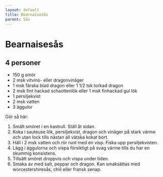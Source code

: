```yaml
---
layout: default
title: Bearnaisesås
parent: Sås
---
```

# Bearnaisesås

## 4 personer

-   150 g smör
-   2 msk vitvins- eller dragonvinäger
-   1 msk färska blad dragon eller 1 1/2 tsk torkad dragon
-   2 msk fint hackad schaottenlök eller 1 msk finhackad gul lök
-   1 persiljekvist
-   2 msk vatten
-   3 äggulor

Gör så här:

1.  Smält smöret i en kastrull. Ställ åt sidan.
2.  Koka i sauteuse lök, persiljekvist, dragon och vinäger på stark
    värme och utan lock tills nästan all vätska kokat bort.
3.  Häll i 2 msk vatten och rör runt med en visp. Fiska upp
    persiljekvisten.
4.  Lägg i äggulorna och vispa försiktigt på svag värme tills du har en
    skummig konsistens.
5.  Tillsätt smöret droppvis och vispa under tiden.
6.  Smaka av med salt, peppar och dragon. Kan smaksättas med
    worcestershiresås, chili eller fransk senap.
